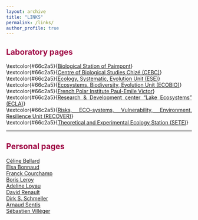 ```yaml
---
layout: archive
title: "LINKS"
permalink: /links/
author_profile: true
---
```

<style> body {text-align: justify} </style> <!-- Justify text. -->

## <span style="color:#9e0142">**Laboratory pages**</span>
\textcolor{#66c2a5}{<a href="https://paimpont.univ-rennes1.fr/" target="_blank">Biological Station of Paimpont</a>}  
\textcolor{#66c2a5}{<a href="https://www.cebc.cnrs.fr/" target="_blank">Centre of Biological Studies Chizé (CEBC)</a>}  
\textcolor{#66c2a5}{<a href="https://www.ese.universite-paris-saclay.fr/en/homepage/" target="_blank">Ecology, Systematic, Evolution Unit (ESE)</a>}  
\textcolor{#66c2a5}{<a href="https://ecobio.univ-rennes1.fr/" target="_blank">Ecosystems, Biodiversity, Evolution Unit (ECOBIO)</a>}  
\textcolor{#66c2a5}{<a href="https://www.institut-polaire.fr/language/fr/" target="_blank">French Polar Institute Paul-Emile Victor</a>}  
\textcolor{#66c2a5}{<a href="https://professionnels.ofb.fr/fr/pole-ecla-ecosystemes-lacustres" target="_blank">Research & Development center “Lake Ecosystems” (ECLA)</a>}   
\textcolor{#66c2a5}{<a href="https://www6.paca.inrae.fr/recover/" target="_blank">Risks, ECO-systems, Vulnerability, Environment, Resilience Unit (RECOVER)</a>}  
\textcolor{#66c2a5}{<a href="https://sete-moulis-cnrs.fr/fr/" target="_blank">Theoretical and Experimental Ecology Station (SETE)</a>}

------

## <span style="color:#9e0142">**Personal pages**</span>
[Céline Bellard](https://celinebellard.wordpress.com/)  
[Elsa Bonnaud](https://elsabonnaud.fr/)  
[Franck Courchamp](https://www.biodiversitydynamics.fr/)  
[Boris Leroy](http://borisleroy.com/)  
[Adeline Loyau](http://www.adeline-loyau.net/)  
[David Renault](https://www.iufrance.fr/les-membres-de-liuf/membre/1660-david-renault.html)  
[Dirk S. Schmeller](http://dirk.die-schmellers.de/Publications/publications_new.htm)  
[Arnaud Sentis](https://arnaudsentis.com/)  
[Sébastien Villéger](http://villeger.sebastien.free.fr/)